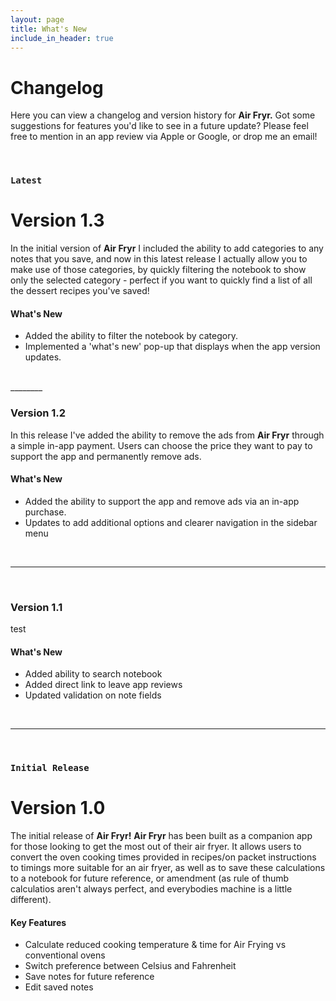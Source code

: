```yaml
---
layout: page
title: What's New
include_in_header: true
---
```


# Changelog
Here you can view a changelog and version history for **Air Fryr.**
Got some suggestions for features you'd like to see in a future update? Please feel free to mention in an app review via Apple or Google, or drop me an email!

<br>

### `Latest`
# **Version 1.3**
In the initial version of **Air Fryr** I included the ability to add categories to any notes that you save, and now in this latest release I actually allow you to make use of those categories, by quickly filtering the notebook to show only the selected category - perfect if you want to quickly find a list of all the dessert recipes you've saved!

#### What's New
- Added the ability to filter the notebook by category.
- Implemented a 'what's new' pop-up that displays when the app version updates.

<br>
________
<br>

### **Version 1.2**
In this release I've added the ability to remove the ads from **Air Fryr** through a simple in-app payment. Users can choose the price they want to pay to support the app and permanently remove ads.

#### What's New
- Added the ability to support the app and remove ads via an in-app purchase.
- Updates to add additional options and clearer navigation in the sidebar menu

<br>

________
<br>

### **Version 1.1**
test

#### What's New
- Added ability to search notebook
- Added direct link to leave app reviews
- Updated validation on note fields

<br>

________
<br>

### `Initial Release`
# **Version 1.0**
The initial release of **Air Fryr!**
**Air Fryr** has been built as a companion app for those looking to get the most out of their air fryer. It allows users to convert the oven cooking times provided in recipes/on packet instructions to timings more suitable for an air fryer, as well as to save these calculations to a notebook for future reference, or amendment (as rule of thumb calculatios aren't always perfect, and everybodies machine is a little different).

#### Key Features
- Calculate reduced cooking temperature & time for Air Frying vs conventional ovens
- Switch preference between Celsius and Fahrenheit
- Save notes for future reference
- Edit saved notes

<br>



<br>

